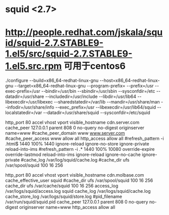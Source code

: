 squid <2.7>
=====

http://people.redhat.com/jskala/squid/squid-2.7.STABLE9-1.el5/src/squid-2.7.STABLE9-1.el5.src.rpm   可用于centos6
======


./configure --build=x86_64-redhat-linux-gnu --host=x86_64-redhat-linux-gnu --target=x86_64-redhat-linux-gnu --program-prefix= --prefix=/usr --exec-prefix=/usr --bindir=/usr/bin --sbindir=/usr/sbin --sysconfdir=/etc --datadir=/usr/share --includedir=/usr/include --libdir=/usr/lib64 --libexecdir=/usr/libexec --sharedstatedir=/var/lib --mandir=/usr/share/man --infodir=/usr/share/info --exec_prefix=/usr --libexecdir=/usr/lib64/squid --localstatedir=/var --datadir=/usr/share/squid --sysconfdir=/etc/squid


http_port 80 accel  vhost vport
visible_hostname cdn.server.com
cache_peer 127.0.0.1 parent 808 0 no-query no-digest originserver name=www
#cache_peer_domain www www.server.com
#cache_peer_access www allow all
http_access allow all
#refresh_pattern -i \.html$ 1440 100% 1440 ignore-reload ignore-no-store ignore-private reload-into-ims
#refresh_pattern -i .* 1440 100% 10080 override-expire override-lastmod reload-into-ims ignore-reload ignore-no-cache ignore-private
#cache_log /var/log/squid/cache.log
#cache_dir ufs /var/spool/squid 100 16 256








http_port 80 accel  vhost vport
visible_hostname cdn.molbase.com
cache_effective_user squid
#cache_dir ufs /var/spool/squid 100 16 256
cache_dir ufs /var/cache/squid 100 16 256
access_log /var/logs/squid/access.log squid
cache_log /var/logs/squid/cache.log
cache_store_log /var/logs/squid/store.log
#pid_filename /var/run/squid/squid.pid
cache_peer 127.0.0.1 parent 808 0 no-query no-digest originserver name=www
http_access allow all
